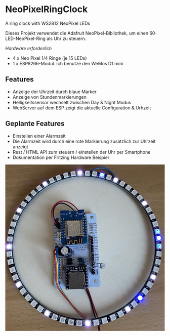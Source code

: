 # NeoPixelRingClock
A ring clock with WS2812 NeoPixel LEDs

Dieses Projekt verwendet die Adafruit NeoPixel-Bibliothek, um einen 60-LED-NeoPixel-Ring als Uhr zu steuern.

*Hardware erforderlich*
* 4 x Neo Pixel 1/4 Ringe (je 15 LEDs)
* 1 x ESP8266-Modul. Ich benutze den WeMos D1 mini

## Features
* Anzeige der Uhrzeit durch blaue Marker
* Anzeige von Stundenmarkierungen
* Helligkeitssensor wechselt zwischen Day & Night Modus
* WebServer auf dem ESP zeigt die aktuelle Configuration & Urhzeit

## Geplante Features
* Einstellen einer Alarmzeit
* Die Alarmzeit wird durch eine rote Markierung zusätzlich zur Uhrzeit anzeigt
* Rest / HTML API zum steuern / einstellen der Uhr per Smartphone
* Dokumentation per Fritzing Hardware Beispiel
 
 ![Hardware Beispiel](/doku/clock.jpg)
